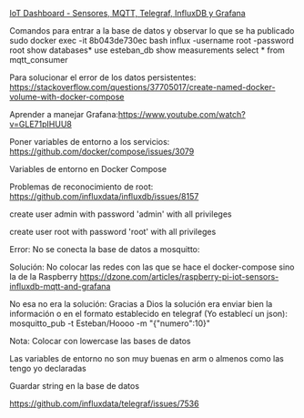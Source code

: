 [IoT Dashboard - Sensores, MQTT, Telegraf, InfluxDB y Grafana](http://josejuansanchez.org/iot-dashboard/)

Comandos para entrar a la base de datos y observar lo que se ha publicado
sudo docker exec -it 8b043de730ec bash
influx -username root -password root
show databases*
use esteban_db
show measurements
select * from mqtt_consumer


Para solucionar el error de los datos persistentes: https://stackoverflow.com/questions/37705017/create-named-docker-volume-with-docker-compose

Aprender a manejar Grafana:https://www.youtube.com/watch?v=GLE71pIHUU8


Poner variables de entorno a los servicios: https://github.com/docker/compose/issues/3079

Variables de entorno en Docker Compose


Problemas de reconocimiento de root: https://github.com/influxdata/influxdb/issues/8157

create user admin with password 'admin' with all privileges

create user root with password 'root' with all privileges

Error: No se conecta la base de datos a mosquitto:

Solución: No colocar las redes con las que se hace el docker-compose sino la de la Raspberry
https://dzone.com/articles/raspberry-pi-iot-sensors-influxdb-mqtt-and-grafana


No esa no era la solución: Gracias a Dios la solución era enviar bien la información o en el formato establecido en telegraf (Yo establecí un json):
mosquitto_pub -t Esteban/Hoooo -m "{\"numero\":10}"

Nota: Colocar con lowercase las bases de datos

Las variables de entorno no son muy buenas en arm o almenos como las tengo yo declaradas


Guardar string en la base de datos

https://github.com/influxdata/telegraf/issues/7536